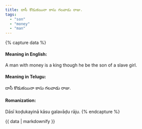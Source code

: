 ```yaml
---
title: దాసీ కొడుకయినా కాసు గలవాడు రాజు.
tags:
  - "son"
  - "money"
  - "man"
---
```


{% capture data %}
#### Meaning in English:
A man with money is a king though he be the son of a slave girl.

#### Meaning in Telugu:
దాసీ కొడుకయినా కాసు గలవాడు రాజు.

#### Romanization:
Dāsī koḍukayinā kāsu galavāḍu rāju.
{% endcapture %}

{{ data | markdownify }}

